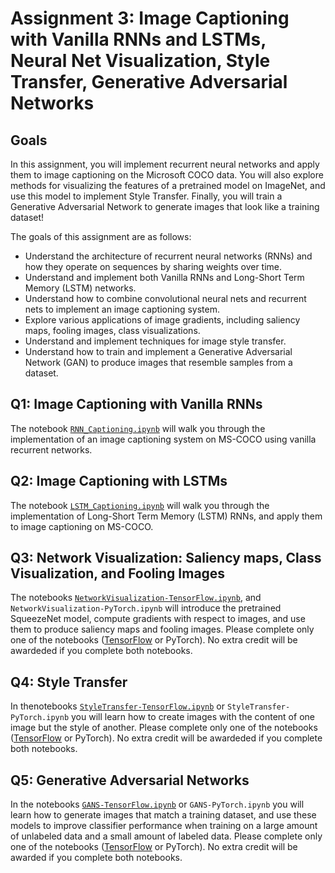 # Assignment 3: Image Captioning with Vanilla RNNs and LSTMs, Neural Net Visualization, Style Transfer, Generative Adversarial Networks

## Goals

In this assignment, you will implement recurrent neural networks and apply them to image captioning on the Microsoft COCO data. You will also explore methods for visualizing the features of a pretrained model on ImageNet, and use this model to implement Style Transfer. Finally, you will train a Generative Adversarial Network to generate images that look like a training dataset!

The goals of this assignment are as follows:

* Understand the architecture of recurrent neural networks (RNNs) and how they operate on sequences by sharing weights over time.
* Understand and implement both Vanilla RNNs and Long-Short Term Memory (LSTM) networks.
* Understand how to combine convolutional neural nets and recurrent nets to implement an image captioning system.
* Explore various applications of image gradients, including saliency maps, fooling images, class visualizations.
* Understand and implement techniques for image style transfer.
* Understand how to train and implement a Generative Adversarial Network (GAN) to produce images that resemble samples from a dataset.

## Q1: Image Captioning with Vanilla RNNs

The notebook [`RNN_Captioning.ipynb`](https://gitlab.com/labsallday/interns/cs231n_alina/-/blob/assignment-3/assignment3/RNN_Captioning.md) will walk you through the implementation of an image captioning system on MS-COCO using vanilla recurrent networks.

## Q2: Image Captioning with LSTMs

The notebook [`LSTM_Captioning.ipynb`](https://gitlab.com/labsallday/interns/cs231n_alina/-/blob/assignment-3/assignment3/LSTM_Captioning.md) will walk you through the implementation of Long-Short Term Memory (LSTM) RNNs, and apply them to image captioning on MS-COCO.

## Q3: Network Visualization: Saliency maps, Class Visualization, and Fooling Images

The notebooks [`NetworkVisualization-TensorFlow.ipynb`](https://gitlab.com/labsallday/interns/cs231n_alina/-/blob/assignment-3/assignment3/NetworkVisualization-TensorFlow.md), and `NetworkVisualization-PyTorch.ipynb` will introduce the pretrained SqueezeNet model, compute gradients with respect to images, and use them to produce saliency maps and fooling images. Please complete only one of the notebooks (<ins>TensorFlow</ins> or PyTorch). No extra credit will be awardeded if you complete both notebooks.

## Q4: Style Transfer

In thenotebooks [`StyleTransfer-TensorFlow.ipynb`](https://gitlab.com/labsallday/interns/cs231n_alina/-/blob/assignment-3/assignment3/StyleTransfer-TensorFlow.md) or `StyleTransfer-PyTorch.ipynb` you will learn how to create images with the content of one image but the style of another. Please complete only one of the notebooks (<ins>TensorFlow</ins> or PyTorch). No extra credit will be awardeded if you complete both notebooks.

## Q5: Generative Adversarial Networks

In the notebooks [`GANS-TensorFlow.ipynb`](https://gitlab.com/labsallday/interns/cs231n_alina/-/blob/assignment-3/assignment3/Generative_Adversarial_Networks_TF.md) or `GANS-PyTorch.ipynb` you will learn how to generate images that match a training dataset, and use these models to improve classifier performance when training on a large amount of unlabeled data and a small amount of labeled data. Please complete only one of the notebooks (<ins>TensorFlow</ins> or PyTorch). No extra credit will be awarded if you complete both notebooks.
